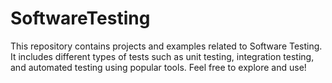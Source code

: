 # SoftwareTesting
 This repository contains projects and examples related to Software Testing. It includes different types of tests such as unit testing, integration testing, and automated testing using popular tools. Feel free to explore and use!
